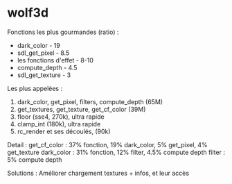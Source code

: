 # wolf3d

Fonctions les plus gourmandes (ratio) :
- dark_color - 19
- sdl_get_pixel - 8.5
- les fonctions d'effet - 8-10
- compute_depth - 4.5
- sdl_get_texture - 3

Les plus appelées :
1) dark_color, get_pixel, filters, compute_depth (65M)
2) get_textures, get_texture, get_cf_color (39M)
3) floor (sse4, 270k), ultra rapide
4) clamp_int (180k), ultra rapide
5) rc_render et ses découlés, (90k)

Detail :
get_cf_color : 37% fonction, 19% dark_color, 5% get_pixel, 4% get_texture
dark_color : 31% fonction, 12% filter, 4.5% compute depth
filter : 5% compute depth

Solutions :
Améliorer chargement textures + infos, et leur accès
